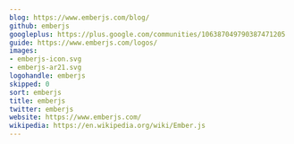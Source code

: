 ```yaml
---
blog: https://www.emberjs.com/blog/
github: emberjs
googleplus: https://plus.google.com/communities/106387049790387471205
guide: https://www.emberjs.com/logos/
images:
- emberjs-icon.svg
- emberjs-ar21.svg
logohandle: emberjs
skipped: 0
sort: emberjs
title: emberjs
twitter: emberjs
website: https://www.emberjs.com/
wikipedia: https://en.wikipedia.org/wiki/Ember.js
---
```

